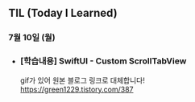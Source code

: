 ## TIL (Today I Learned)

### 7월 10일 (월)    

- ### [학습내용] SwiftUI - Custom ScrollTabView
    
    gif가 있어 원본 블로그 링크로 대체합니다!   
    https://green1229.tistory.com/387   
    